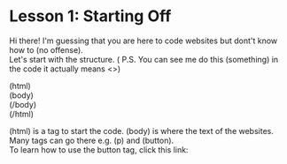 # Lesson 1: Starting Off

Hi there! I'm guessing that you are here to code websites but dont't know how to (no offense). <br>
Let's start with the structure. ( P.S. You can see me do this (something) in the code it actually means <>)

(html) <br>
 (body) <br>
 (/body) <br>
(/html)  <br>

(html) is a tag to start the code. (body) is where the text of the websites. Many tags can go there e.g. (p) and (button). <br>
 To learn how to use the button tag, click  this link:
